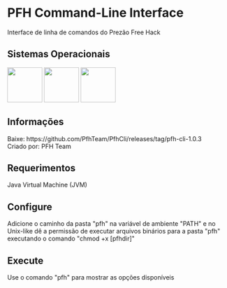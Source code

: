 # PFH Command-Line Interface
Interface de linha de comandos do Prezão Free Hack

## Sistemas Operacionais
<p>
<img src="https://upload.wikimedia.org/wikipedia/commons/thumb/0/0a/Unofficial_Windows_logo_variant_-_2002%E2%80%932012_%28Multicolored%29.svg/170px-Unofficial_Windows_logo_variant_-_2002%E2%80%932012_%28Multicolored%29.svg.png" width="80" height="80" />
<img src="https://upload.wikimedia.org/wikipedia/commons/3/35/Tux.svg" width="80" height="80" />
<img src="https://logos-download.com/wp-content/uploads/2020/06/Apple_Mac_OS_Logo.png" width="80" height="80" />
</p>

## Informações
<p>Baixe: https://github.com/PfhTeam/PfhCli/releases/tag/pfh-cli-1.0.3
<br>Criado por: PFH Team</p>

## Requerimentos
Java Virtual Machine (JVM)

## Configure
Adicione o caminho da pasta "pfh" na variável de ambiente "PATH" e no Unix-like dê a permissão de executar arquivos binários para a pasta "pfh" executando o comando "chmod +x [pfhdir]"

## Execute
Use o comando "pfh" para mostrar as opções disponíveis
